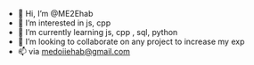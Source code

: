 - 👋 Hi, I’m @ME2Ehab
- 👀 I’m interested in js, cpp
- 🌱 I’m currently learning js, cpp , sql, python
- 💞️ I’m looking to collaborate on any project to increase my exp
- 📫 via medoiiehab@gmail.com

<!---
ME2Ehab/ME2Ehab is a ✨ special ✨ repository because its `README.md` (this file) appears on your GitHub profile.
You can click the Preview link to take a look at your changes.
--->
